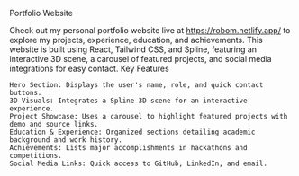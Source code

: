 Portfolio Website 

Check out my personal portfolio website live at https://robom.netlify.app/ to explore my projects, experience, education, and achievements. This website is built using React, Tailwind CSS, and Spline, featuring an interactive 3D scene, a carousel of featured projects, and social media integrations for easy contact.
Key Features

    Hero Section: Displays the user's name, role, and quick contact buttons.
    3D Visuals: Integrates a Spline 3D scene for an interactive experience.
    Project Showcase: Uses a carousel to highlight featured projects with demo and source links.
    Education & Experience: Organized sections detailing academic background and work history.
    Achievements: Lists major accomplishments in hackathons and competitions.
    Social Media Links: Quick access to GitHub, LinkedIn, and email.
